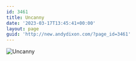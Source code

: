 ```yaml
---
id: 3461
title: Uncanny
date: '2023-03-17T13:45:41+00:00'
layout: page
guid: 'http://new.andydixon.com/?page_id=3461'
---
```


![Uncanny](https://i0.wp.com/assets.g8x2.ldn.idrivee2-23.com/posters/Uncanny%2001.jpg?w=1200&ssl=1 "Uncanny")